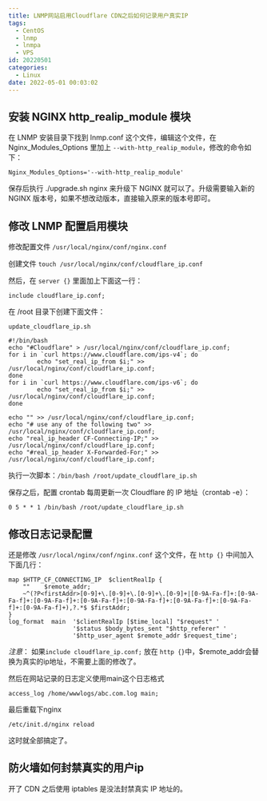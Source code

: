 ```yaml
---
title: LNMP网站启用Cloudflare CDN之后如何记录用户真实IP
tags:
  - CentOS
  - lnmp
  - lnmpa
  - VPS
id: 20220501
categories:
  - Linux
date: 2022-05-01 00:03:02
---
```


## 安装 NGINX http_realip_module 模块

在 LNMP 安装目录下找到 lnmp.conf 这个文件，编辑这个文件，在 Nginx_Modules_Options 里加上 `--with-http_realip_module`，修改的命令如下：

```
Nginx_Modules_Options='--with-http_realip_module'
```

保存后执行 ./upgrade.sh nginx 来升级下 NGINX 就可以了。升级需要输入新的 NGINX 版本号，如果不想改动版本，直接输入原来的版本号即可。


## 修改 LNMP 配置启用模块

修改配置文件 `/usr/local/nginx/conf/nginx.conf` 


创建文件 `touch /usr/local/nginx/conf/cloudflare_ip.conf`

然后，在 `server {}` 里面加上下面这一行：

```
include cloudflare_ip.conf;
```

在 /root 目录下创建下面文件：

```
update_cloudflare_ip.sh
```

```
#!/bin/bash
echo "#Cloudflare" > /usr/local/nginx/conf/cloudflare_ip.conf;
for i in `curl https://www.cloudflare.com/ips-v4`; do
        echo "set_real_ip_from $i;" >> /usr/local/nginx/conf/cloudflare_ip.conf;
done
for i in `curl https://www.cloudflare.com/ips-v6`; do
        echo "set_real_ip_from $i;" >> /usr/local/nginx/conf/cloudflare_ip.conf;
done

echo "" >> /usr/local/nginx/conf/cloudflare_ip.conf;
echo "# use any of the following two" >> /usr/local/nginx/conf/cloudflare_ip.conf;
echo "real_ip_header CF-Connecting-IP;" >> /usr/local/nginx/conf/cloudflare_ip.conf;
echo "#real_ip_header X-Forwarded-For;" >> /usr/local/nginx/conf/cloudflare_ip.conf;
```

执行一次脚本：`/bin/bash /root/update_cloudflare_ip.sh`


保存之后，配置 crontab 每周更新一次 Cloudflare 的 IP 地址（crontab -e）：

```
0 5 * * 1 /bin/bash /root/update_cloudflare_ip.sh
```


## 修改日志记录配置

还是修改 `/usr/local/nginx/conf/nginx.conf` 这个文件，在 `http {}` 中间加入下面几行：

```
map $HTTP_CF_CONNECTING_IP  $clientRealIp {
    ""    $remote_addr;
    ~^(?P<firstAddr>[0-9]+\.[0-9]+\.[0-9]+\.[0-9]+|[0-9A-Fa-f]+:[0-9A-Fa-f]+:[0-9A-Fa-f]+:[0-9A-Fa-f]+:[0-9A-Fa-f]+:[0-9A-Fa-f]+:[0-9A-Fa-f]+:[0-9A-Fa-f]+),?.*$ $firstAddr;
}
log_format  main  '$clientRealIp [$time_local] "$request" '
                  '$status $body_bytes_sent "$http_referer" '
                  '$http_user_agent $remote_addr $request_time';
```

*注意*： 如果`include cloudflare_ip.conf;` 放在 `http {}`中，$remote_addr会替换为真实的ip地址，不需要上面的修改了。

然后在网站记录的日志定义使用main这个日志格式

```
access_log /home/wwwlogs/abc.com.log main;
```

最后重载下nginx

```
/etc/init.d/nginx reload
```

这时就全部搞定了。

## 防火墙如何封禁真实的用户ip

开了 CDN 之后使用 iptables 是没法封禁真实 IP 地址的。
